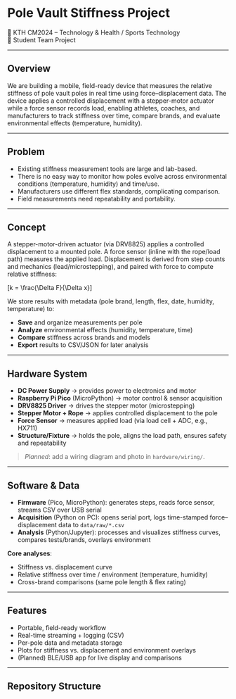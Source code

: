 # Pole Vault Stiffness Project

📍 KTH CM2024 – Technology & Health / Sports Technology  
👥 Student Team Project

---

## Overview
We are building a mobile, field-ready device that measures the relative stiffness of pole vault poles in real time using force–displacement data. The device applies a controlled displacement with a stepper-motor actuator while a force sensor records load, enabling athletes, coaches, and manufacturers to track stiffness over time, compare brands, and evaluate environmental effects (temperature, humidity).

---

## Problem
- Existing stiffness measurement tools are large and lab-based.  
- There is no easy way to monitor how poles evolve across environmental conditions (temperature, humidity) and time/use.  
- Manufacturers use different flex standards, complicating comparison.  
- Field measurements need repeatability and portability.

---

## Concept
A stepper-motor-driven actuator (via DRV8825) applies a controlled displacement to a mounted pole. A force sensor (inline with the rope/load path) measures the applied load. Displacement is derived from step counts and mechanics (lead/microstepping), and paired with force to compute relative stiffness:

\[k = \frac{\Delta F}{\Delta x}\]

We store results with metadata (pole brand, length, flex, date, humidity, temperature) to:
- **Save** and organize measurements per pole  
- **Analyze** environmental effects (humidity, temperature, time)  
- **Compare** stiffness across brands and models  
- **Export** results to CSV/JSON for later analysis

---

## Hardware System
- **DC Power Supply** → provides power to electronics and motor  
- **Raspberry Pi Pico** (MicroPython) → motor control & sensor acquisition  
- **DRV8825 Driver** → drives the stepper motor (microstepping)  
- **Stepper Motor + Rope** → applies controlled displacement to the pole  
- **Force Sensor** → measures applied load (via load cell + ADC, e.g., HX711)  
- **Structure/Fixture** → holds the pole, aligns the load path, ensures safety and repeatability

> _Planned_: add a wiring diagram and photo in `hardware/wiring/`.

---

## Software & Data
- **Firmware** (Pico, MicroPython): generates steps, reads force sensor, streams CSV over USB serial  
- **Acquisition** (Python on PC): opens serial port, logs time-stamped force–displacement data to `data/raw/*.csv`  
- **Analysis** (Python/Jupyter): processes and visualizes stiffness curves, compares tests/brands, overlays environment

**Core analyses**:
- Stiffness vs. displacement curve  
- Relative stiffness over time / environment (temperature, humidity)  
- Cross-brand comparisons (same pole length & flex rating)

---

## Features
- Portable, field-ready workflow  
- Real-time streaming + logging (CSV)  
- Per-pole data and metadata storage  
- Plots for stiffness vs. displacement and environment overlays  
- (Planned) BLE/USB app for live display and comparisons

---

## Repository Structure


